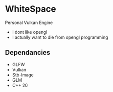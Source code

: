 # WhiteSpace
Personal Vulkan Engine

- I dont like opengl
- I actually want to die from opengl programming

## Dependancies
- GLFW
- Vulkan
- Stb-Image
- GLM
- C++ 20
